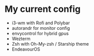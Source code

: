 # My current config

- i3-wm with Rofi and Polybar 
- autorandr for monitor config
- envycontrol for hybrid gpus 
- Wezterm
- Zsh with Oh-My-zsh / Starship theme
- EndeavourOS
